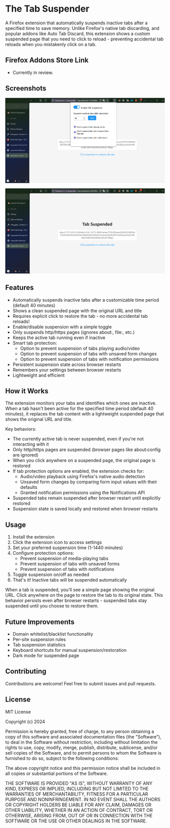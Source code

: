 # The Tab Suspender

A Firefox extension that automatically suspends inactive tabs after a specified time to save memory. Unlike Firefox's native tab discarding, and popular addons like Auto Tab Discard, this extension shows a custom suspended page that you need to click to reload - preventing accidental tab reloads when you mistakenly click on a tab.

## Firefox Addons Store Link
- Currently in review.

## Screenshots

<div align="center">
  <p><img src="screenshots/popup.png" alt="Extension Popup Settings" width="800"/></p>
  <p><img src="screenshots/suspended_state.png" alt="Suspended Tab State" width="800"/></p>
</div>

## Features

- Automatically suspends inactive tabs after a customizable time period (default 40 minutes)
- Shows a clean suspended page with the original URL and title
- Requires explicit click to restore the tab - no more accidental tab reloads!
- Enable/disable suspension with a simple toggle
- Only suspends http/https pages (ignores about:, file:, etc.)
- Keeps the active tab running even if inactive
- Smart tab protection:
  - Option to prevent suspension of tabs playing audio/video
  - Option to prevent suspension of tabs with unsaved form changes
  - Option to prevent suspension of tabs with notification permissions
- Persistent suspension state across browser restarts
- Remembers your settings between browser restarts
- Lightweight and efficient

## How it Works

The extension monitors your tabs and identifies which ones are inactive. When a tab hasn't been active for the specified time period (default 40 minutes), it replaces the tab content with a lightweight suspended page that shows the original URL and title.

Key behaviors:
- The currently active tab is never suspended, even if you're not interacting with it
- Only http/https pages are suspended (browser pages like about:config are ignored)
- When you click anywhere on a suspended page, the original page is restored
- If tab protection options are enabled, the extension checks for:
  - Audio/video playback using Firefox's native audio detection
  - Unsaved form changes by comparing form input values with their defaults
  - Granted notification permissions using the Notifications API
- Suspended tabs remain suspended after browser restart until explicitly restored
- Suspension state is saved locally and restored when browser restarts

## Usage

1. Install the extension
2. Click the extension icon to access settings
3. Set your preferred suspension time (1-1440 minutes)
4. Configure protection options:
   - Prevent suspension of media-playing tabs
   - Prevent suspension of tabs with unsaved forms
   - Prevent suspension of tabs with notifications
5. Toggle suspension on/off as needed
6. That's it! Inactive tabs will be suspended automatically

When a tab is suspended, you'll see a simple page showing the original URL. Click anywhere on the page to restore the tab to its original state. This behavior persists even after browser restarts - suspended tabs stay suspended until you choose to restore them.

## Future Improvements

- Domain whitelist/blacklist functionality
- Per-site suspension rules
- Tab suspension statistics
- Keyboard shortcuts for manual suspension/restoration
- Dark mode for suspended page

## Contributing

Contributions are welcome! Feel free to submit issues and pull requests.

## License

MIT License

Copyright (c) 2024

Permission is hereby granted, free of charge, to any person obtaining a copy
of this software and associated documentation files (the "Software"), to deal
in the Software without restriction, including without limitation the rights
to use, copy, modify, merge, publish, distribute, sublicense, and/or sell
copies of the Software, and to permit persons to whom the Software is
furnished to do so, subject to the following conditions:

The above copyright notice and this permission notice shall be included in all
copies or substantial portions of the Software.

THE SOFTWARE IS PROVIDED "AS IS", WITHOUT WARRANTY OF ANY KIND, EXPRESS OR
IMPLIED, INCLUDING BUT NOT LIMITED TO THE WARRANTIES OF MERCHANTABILITY,
FITNESS FOR A PARTICULAR PURPOSE AND NONINFRINGEMENT. IN NO EVENT SHALL THE
AUTHORS OR COPYRIGHT HOLDERS BE LIABLE FOR ANY CLAIM, DAMAGES OR OTHER
LIABILITY, WHETHER IN AN ACTION OF CONTRACT, TORT OR OTHERWISE, ARISING FROM,
OUT OF OR IN CONNECTION WITH THE SOFTWARE OR THE USE OR OTHER DEALINGS IN THE
SOFTWARE.
